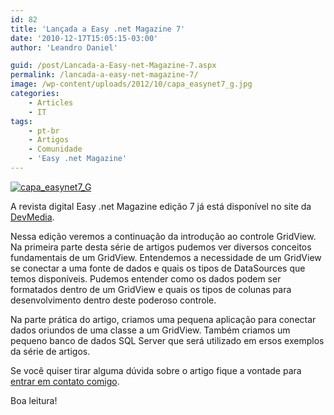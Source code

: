 ```yaml
---
id: 82
title: 'Lançada a Easy .net Magazine 7'
date: '2010-12-17T15:05:15-03:00'
author: 'Leandro Daniel'

guid: /post/Lancada-a-Easy-net-Magazine-7.aspx
permalink: /lancada-a-easy-net-magazine-7/
image: /wp-content/uploads/2012/10/capa_easynet7_g.jpg
categories:
    - Articles
    - IT
tags:
    - pt-br
    - Artigos
    - Comunidade
    - 'Easy .net Magazine'
---
```


[![capa_easynet7_G](http://leandrodaniel.com/pics/capa_easynet7_G_thumb_1.jpg "capa_easynet7_G")](http://leandrodaniel.com/pics/capa_easynet7_G_1.jpg)

A revista digital Easy .net Magazine edição 7 já está disponível no site da [DevMedia](http://www.devmedia.com.br/resumo/default.asp?ed=7&site=59).

Nessa edição veremos a continuação da introdução ao controle GridView. Na primeira parte desta série de artigos pudemos ver diversos conceitos fundamentais de um GridView. Entendemos a necessidade de um GridView se conectar a uma fonte de dados e quais os tipos de DataSources que temos disponíveis. Pudemos entender como os dados podem ser formatados dentro de um GridView e quais os tipos de colunas para desenvolvimento dentro deste poderoso controle.

Na parte prática do artigo, criamos uma pequena aplicação para conectar dados oriundos de uma classe a um GridView. Também criamos um pequeno banco de dados SQL Server que será utilizado em ersos exemplos da série de artigos.

Se você quiser tirar alguma dúvida sobre o artigo fique a vontade para [entrar em contato comigo](http://www.leandrodaniel.com/contact).

Boa leitura!
